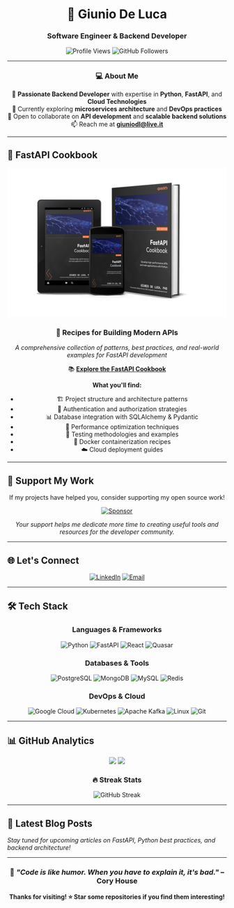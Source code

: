 <div align="center">

# 🚀 Giunio De Luca
### Software Engineer & Backend Developer

<p>
  <img src="https://komarev.com/ghpvc/?username=giunio-prc&label=Profile%20views&color=blueviolet&style=flat-square" alt="Profile Views" />
  <img src="https://img.shields.io/github/followers/giunio-prc?label=Followers&style=flat-square&color=blue" alt="GitHub Followers" />
</p>

---

### 💻 About Me

🎯 **Passionate Backend Developer** with expertise in **Python**, **FastAPI**, and **Cloud Technologies**  
🌱 Currently exploring **microservices architecture** and **DevOps practices**  
🤝 Open to collaborate on **API development** and **scalable backend solutions**  
📫 Reach me at **giuniodl@live.it**

</div>

---

## 📖 FastAPI Cookbook

<div align="center">

<img src="./fastapi-cookbook-banner.jpg" alt="FastAPI Cookbook" width="600" />

### 🍳 Recipes for Building Modern APIs

*A comprehensive collection of patterns, best practices, and real-world examples for FastAPI development*

📚 **[Explore the FastAPI Cookbook](https://a.co/d/8z2Thwm)**

**What you'll find:**
- 🏗️ Project structure and architecture patterns
- 🔐 Authentication and authorization strategies  
- 📊 Database integration with SQLAlchemy & Pydantic
- 🚀 Performance optimization techniques
- 🧪 Testing methodologies and examples
- 🐳 Docker containerization recipes
- ☁️ Cloud deployment guides

</div>

---

## 💝 Support My Work

<div align="center">

If my projects have helped you, consider supporting my open source work!

[![Sponsor](https://img.shields.io/badge/Sponsor-❤️-ff69b4?style=for-the-badge)](https://github.com/sponsors/giunio-prc)

*Your support helps me dedicate more time to creating useful tools and resources for the developer community.*

</div>

---

## 🌐 Let's Connect

<div align="center">

[![LinkedIn](https://img.shields.io/badge/LinkedIn-0077B5?style=for-the-badge&logo=linkedin&logoColor=white)](https://linkedin.com/in/giunio-de-luca)
[![Email](https://img.shields.io/badge/Email-D14836?style=for-the-badge&logo=gmail&logoColor=white)](mailto:giuniodl@live.it)

</div>

---

## 🛠️ Tech Stack

<div align="center">

### Languages & Frameworks
![Python](https://img.shields.io/badge/Python-3776AB?style=for-the-badge&logo=python&logoColor=white)
![FastAPI](https://img.shields.io/badge/FastAPI-009688?style=for-the-badge&logo=fastapi&logoColor=white)
![React](https://img.shields.io/badge/React-20232A?style=for-the-badge&logo=react&logoColor=61DAFB)
![Quasar](https://img.shields.io/badge/Quasar-16B7FB?style=for-the-badge&logo=quasar&logoColor=white)

### Databases & Tools  
![PostgreSQL](https://img.shields.io/badge/PostgreSQL-336791?style=for-the-badge&logo=postgresql&logoColor=white)
![MongoDB](https://img.shields.io/badge/MongoDB-47A248?style=for-the-badge&logo=mongodb&logoColor=white)
![MySQL](https://img.shields.io/badge/MySQL-4479A1?style=for-the-badge&logo=mysql&logoColor=white)
![Redis](https://img.shields.io/badge/Redis-DC382D?style=for-the-badge&logo=redis&logoColor=white)

### DevOps & Cloud
![Google Cloud](https://img.shields.io/badge/Google_Cloud-4285F4?style=for-the-badge&logo=google-cloud&logoColor=white)
![Kubernetes](https://img.shields.io/badge/Kubernetes-326CE5?style=for-the-badge&logo=kubernetes&logoColor=white)
![Apache Kafka](https://img.shields.io/badge/Apache_Kafka-231F20?style=for-the-badge&logo=apache-kafka&logoColor=white)
![Linux](https://img.shields.io/badge/Linux-FCC624?style=for-the-badge&logo=linux&logoColor=black)
![Git](https://img.shields.io/badge/Git-F05032?style=for-the-badge&logo=git&logoColor=white)

</div>

---

## 📊 GitHub Analytics

<div align="center">

<img height="180em" src="https://github-readme-stats-sigma-five.vercel.app/api?username=giunio-prc&show_icons=true&theme=tokyonight&include_all_commits=true&count_private=true"/>
<img height="180em" src="https://github-readme-stats-sigma-five.vercel.app/api/top-langs/?username=giunio-prc&layout=compact&langs_count=8&theme=tokyonight"/>

</div>

<div align="center">

### 🔥 Streak Stats
![GitHub Streak](https://streak-stats.demolab.com?user=giunio-prc&theme=tokyonight&hide_border=true)

</div>

---

## 📝 Latest Blog Posts

<!-- BLOG-POST-LIST:START -->
<!-- BLOG-POST-LIST:END -->

*Stay tuned for upcoming articles on FastAPI, Python best practices, and backend architecture!*

---

<div align="center">

### 🎯 *"Code is like humor. When you have to explain it, it's bad."* – Cory House

**Thanks for visiting! ⭐ Star some repositories if you find them interesting!**

</div>
